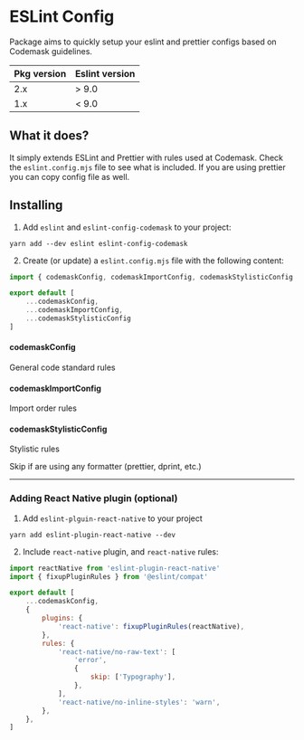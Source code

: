 # ESLint Config

Package aims to quickly setup your eslint and prettier configs based on Codemask guidelines.

| Pkg version | Eslint version |
| ----------- | -------------- |
| 2.x         | \> 9.0         |
| 1.x         | < 9.0          |

## What it does?

It simply extends ESLint and Prettier with rules used at Codemask. Check the `eslint.config.mjs` file to see what is included. If you are using prettier you can copy config file as well.

## Installing

1. Add `eslint` and `eslint-config-codemask` to your project:

```
yarn add --dev eslint eslint-config-codemask
```

2. Create (or update) a `eslint.config.mjs` file with the following content:

```js
import { codemaskConfig, codemaskImportConfig, codemaskStylisticConfig } from 'eslint-config-codemask'

export default [
    ...codemaskConfig,
    ...codemaskImportConfig,
    ...codemaskStylisticConfig
]
```

#### codemaskConfig
General code standard rules

#### codemaskImportConfig

Import order rules

#### codemaskStylisticConfig

Stylistic rules

Skip if are using any formatter (prettier, dprint, etc.)

---

### Adding React Native plugin (optional)

1. Add `eslint-plguin-react-native` to your project

```
yarn add eslint-plugin-react-native --dev
```

2. Include `react-native` plugin, and `react-native` rules:

```js
import reactNative from 'eslint-plugin-react-native'
import { fixupPluginRules } from '@eslint/compat'

export default [
    ...codemaskConfig,
    {
        plugins: {
            'react-native': fixupPluginRules(reactNative),
        },
        rules: {
            'react-native/no-raw-text': [
                'error',
                {
                    skip: ['Typography'],
                },
            ],
            'react-native/no-inline-styles': 'warn',
        },
    },
]
```
